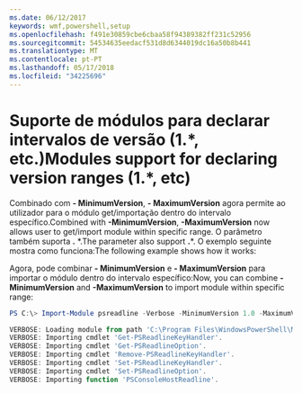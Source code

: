 ```yaml
---
ms.date: 06/12/2017
keywords: wmf,powershell,setup
ms.openlocfilehash: f491e30859cbe6cbaa58f94389382ff231c52956
ms.sourcegitcommit: 54534635eedacf531d8d6344019dc16a50b8b441
ms.translationtype: MT
ms.contentlocale: pt-PT
ms.lasthandoff: 05/17/2018
ms.locfileid: "34225696"
---
```

# <a name="modules-support-for-declaring-version-ranges-1-etc"></a><span data-ttu-id="5cdcd-102">Suporte de módulos para declarar intervalos de versão (1.\*, etc.)</span><span class="sxs-lookup"><span data-stu-id="5cdcd-102">Modules support for declaring version ranges (1.\*, etc)</span></span>
<span data-ttu-id="5cdcd-103">Combinado com **- MinimumVersion**, **- MaximumVersion** agora permite ao utilizador para o módulo get/importação dentro do intervalo específico.</span><span class="sxs-lookup"><span data-stu-id="5cdcd-103">Combined with **-MinimumVersion**, **-MaximumVersion** now allows user to get/import module within specific range.</span></span> <span data-ttu-id="5cdcd-104">O parâmetro também suporta **.** \*.</span><span class="sxs-lookup"><span data-stu-id="5cdcd-104">The parameter also support **.**\*.</span></span> <span data-ttu-id="5cdcd-105">O exemplo seguinte mostra como funciona:</span><span class="sxs-lookup"><span data-stu-id="5cdcd-105">The following example shows how it works:</span></span>

<span data-ttu-id="5cdcd-106">Agora, pode combinar **- MinimumVersion** e **- MaximumVersion** para importar o módulo dentro do intervalo específico:</span><span class="sxs-lookup"><span data-stu-id="5cdcd-106">Now, you can combine **-MinimumVersion** and **-MaximumVersion** to import module within specific range:</span></span>

```powershell
PS C:\> Import-Module psreadline -Verbose -MinimumVersion 1.0 -MaximumVersion 1.2.*

VERBOSE: Loading module from path 'C:\Program Files\WindowsPowerShell\Modules\psreadline\1.1\psreadline.psd1'.
VERBOSE: Importing cmdlet 'Get-PSReadlineKeyHandler'.
VERBOSE: Importing cmdlet 'Get-PSReadlineOption'.
VERBOSE: Importing cmdlet 'Remove-PSReadlineKeyHandler'.
VERBOSE: Importing cmdlet 'Set-PSReadlineKeyHandler'.
VERBOSE: Importing cmdlet 'Set-PSReadlineOption'.
VERBOSE: Importing function 'PSConsoleHostReadline'.
```
